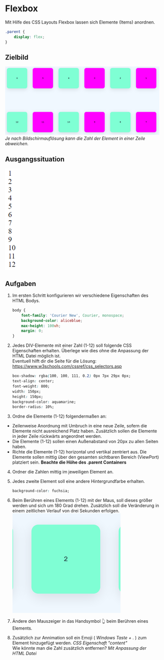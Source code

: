 # Flexbox

Mit Hilfe des CSS Layouts Flexbox lassen sich Elemente (Items) anordnen.

```CSS
.parent {
    display: flex;
}
```
## Zielbild
![Flexbox](flex.png)   
*Je nach Bildschirmauflösung kann die Zahl der Element in einer Zeile abweichen.*

## Ausgangssituation
![Ausgangssituation](ausgangssituation.png)


## Aufgaben

1. Im ersten Schritt konfigurieren wir verschiedene Eigenschaften des HTML Bodys.
    ```CSS
    body {
        font-family: 'Courier New', Courier, monospace;
        background-color: aliceblue;
        max-height: 100vh;
        margin: 0;
    }
    ```

2. Jedes DIV-Elemente mit einer Zahl (1-12) soll folgende CSS Eigenschaften erhalten. Überlege wie dies ohne die Anpassung der HTML Datei möglich ist.   
Eventuell hilft dir die Seite für die Lösung: https://www.w3schools.com/cssref/css_selectors.asp
    ```CSS
    box-shadow: rgba(100, 100, 111, 0.2) 0px 7px 29px 0px;
    text-align: center;  
    font-weight: 800;
    width: 150px;
    height: 150px;
    background-color: aquamarine;
    border-radius: 10%; 
    ```

3. Ordne die Elemente (1-12) folgendermaßen an:
  * Zeilenweise Anordnung mit Umbruch in eine neue Zeile, sofern die Elemente nicht ausreichend Platz haben. Zusätzlich sollen die Elemente in jeder Zeile rückwärts angeordnet werden.
  * Die Elemente (1-12) sollen einen Außenabstand von 20px zu allen Seiten haben.
  * Richte die Elemente (1-12) horizontal und vertikal zentriert aus. Die Elemente sollen mittig über den gesamten sichtbaren Bereich (ViewPort) platziert sein. **Beachte die Höhe des .parent Containers**

4. Ordner die Zahlen mittig im jeweiligen Element an.

5. Jedes zweite Element soll eine andere Hintergrundfarbe erhalten.
    ```CSS
    background-color: fuchsia;
    ```

6. Beim Berühren eines Elements (1-12) mit der Maus, soll dieses größer werden und sich um 180 Grad drehen. Zusätzlich soll die Veränderung in einem zeitlichen Verlauf von drei Sekunden erfolgen.   
![Animation](Animation2.gif)

7. Ändere den Mauszeiger in das Handsymbol 👆 beim Berühren eines Elements.

8. Zusätzlich zur Annimation soll ein Emoji ( *Windows Taste + .* ) zum Element hinzugefügt werden. *CSS Eigenschaft "content"*    
Wie könnte man die Zahl zusätzlich entfernen? *Mit Anpassung der HTML Datei*